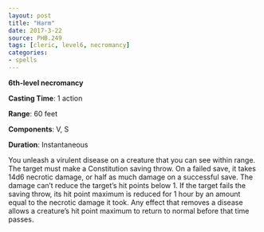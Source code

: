 ```yaml
---
layout: post
title: "Harm"
date: 2017-3-22
source: PHB.249
tags: [cleric, level6, necromancy]
categories:
- spells
---
```


**6th-level necromancy**

**Casting Time**: 1 action

**Range**: 60 feet

**Components**: V, S

**Duration**: Instantaneous

You unleash a virulent disease on a creature that you can see within range. The target must make a Constitution saving throw. On a failed save, it takes 14d6 necrotic damage, or half as much damage on a successful save. The damage can’t reduce the target’s hit points below 1. If the target fails the saving throw, its hit point maximum is reduced for 1 hour by an amount equal to the necrotic damage it took. Any effect that removes a disease allows a creature’s hit point maximum to return to normal before that time passes.
